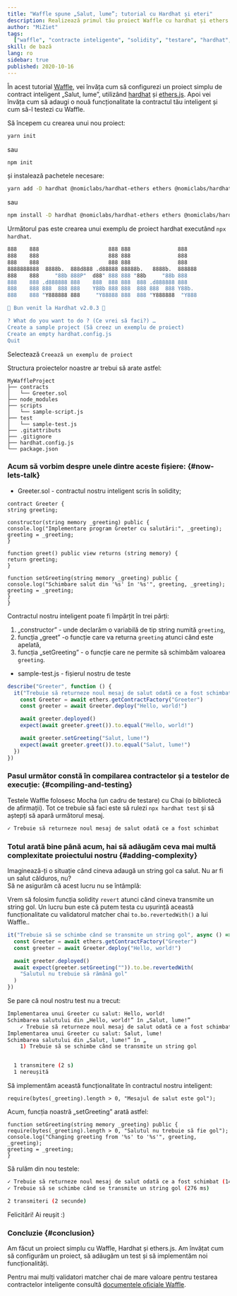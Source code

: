 ```yaml
---
title: "Waffle spune „Salut, lume”; tutorial cu Hardhat și eteri"
description: Realizează primul tău proiect Waffle cu hardhat și ethers.js
author: "MiZiet"
tags:
  ["waffle", "contracte inteligente", "solidity", "testare", "hardhat", "ethers.js"]
skill: de bază
lang: ro
sidebar: true
published: 2020-10-16
---
```


În acest tutorial [Waffle](https://ethereum-waffle.readthedocs.io), vei învăța cum să configurezi un proiect simplu de contract inteligent „Salut, lume”, utilizând [hardhat](https://hardhat.org/) și [ethers.js](https://docs.ethers.io/v5/). Apoi vei învăța cum să adaugi o nouă funcționalitate la contractul tău inteligent și cum să-l testezi cu Waffle.

Să începem cu crearea unui nou proiect:

```bash
yarn init
```

sau

```bash
npm init
```

și instalează pachetele necesare:

```bash
yarn add -D hardhat @nomiclabs/hardhat-ethers ethers @nomiclabs/hardhat-waffle ethereum-waffle chai
```

sau

```bash
npm install -D hardhat @nomiclabs/hardhat-ethers ethers @nomiclabs/hardhat-waffle ethereum-waffle chai
```

Următorul pas este crearea unui exemplu de proiect hardhat executând `npx hardhat`.

```bash
888    888                      888 888               888
888    888                      888 888               888
888    888                      888 888               888
8888888888  8888b.  888d888 .d88888 88888b.   8888b.  888888
888    888     "88b 888P"  d88" 888 888 "88b     "88b 888
888    888 .d888888 888    888  888 888  888 .d888888 888
888    888 888  888 888    Y88b 888 888  888 888  888 Y88b.
888    888 "Y888888 888     "Y88888 888  888 "Y888888  "Y888

👷 Bun venit la Hardhat v2.0.3 👷‍

? What do you want to do ? (Ce vrei să faci?) …
Create a sample project (Să creez un exemplu de proiect)
Create an empty hardhat.config.js
Quit
```

Selectează `Creează un exemplu de proiect`

Structura proiectelor noastre ar trebui să arate astfel:

```
MyWaffleProject
├── contracts
│   └── Greeter.sol
├── node_modules
├── scripts
│   └── sample-script.js
├── test
│   └── sample-test.js
├── .gitattributs
├── .gitignore
├── hardhat.config.js
└── package.json
```

### Acum să vorbim despre unele dintre aceste fișiere: {#now-lets-talk}

- Greeter.sol - contractul nostru inteligent scris în solidity;

```solidity
contract Greeter {
string greeting;

constructor(string memory _greeting) public {
console.log("Implementare program Greeter cu salutări:", _greeting);
greeting = _greeting;
}

function greet() public view returns (string memory) {
return greeting;
}

function setGreeting(string memory _greeting) public {
console.log("Schimbare salut din '%s' în '%s'", greeting, _greeting);
greeting = _greeting;
}
}
```

Contractul nostru inteligent poate fi împărțit în trei părți:

1. „constructor” - unde declarăm o variabilă de tip string numită `greeting`,
2. funcția „greet” -o funcție care va returna `greeting` atunci când este apelată,
3. funcția „setGreeting” - o funcție care ne permite să schimbăm valoarea `greeting`.

- sample-test.js - fișierul nostru de teste

```js
describe("Greeter", function () {
  it("Trebuie să returneze noul mesaj de salut odată ce a fost schimbat", async function () {
    const Greeter = await ethers.getContractFactory("Greeter")
    const greeter = await Greeter.deploy("Hello, world!")

    await greeter.deployed()
    expect(await greeter.greet()).to.equal("Hello, world!")

    await greeter.setGreeting("Salut, lume!")
    expect(await greeter.greet()).to.equal("Salut, lume!")
  })
})
```

### Pasul următor constă în compilarea contractelor și a testelor de execuție: {#compiling-and-testing}

Testele Waffle folosesc Mocha (un cadru de testare) cu Chai (o bibliotecă de afirmații). Tot ce trebuie să faci este să rulezi `npx hardhat test` și să aștepți să apară următorul mesaj.

```bash
✓ Trebuie să returneze noul mesaj de salut odată ce a fost schimbat
```

### Totul arată bine până acum, hai să adăugăm ceva mai multă complexitate proiectului nostru <emoji text=":slightly_smiling_face:" size={1}/> {#adding-complexity}

Imaginează-ți o situație când cineva adaugă un string gol ca salut. Nu ar fi un salut călduros, nu?  
Să ne asigurăm că acest lucru nu se întâmplă:

Vrem să folosim funcția solidity `revert` atunci când cineva transmite un string gol. Un lucru bun este că putem testa cu ușurință această funcționalitate cu validatorul matcher chai `to.bo.revertedWith()` a lui Waffle..

```js
it("Trebuie să se schimbe când se transmite un string gol", async () => {
  const Greeter = await ethers.getContractFactory("Greeter")
  const greeter = await Greeter.deploy("Hello, world!")

  await greeter.deployed()
  await expect(greeter.setGreeting("")).to.be.revertedWith(
    "Salutul nu trebuie să rămână gol"
  )
})
```

Se pare că noul nostru test nu a trecut:

```bash
Implementarea unui Greeter cu salut: Hello, world!
Schimbarea salutului din „Hello, world!” în „Salut, lume!”
    ✓ Trebuie să returneze noul mesaj de salut odată ce a fost schimbat (1514 ms)
Implementarea unui Greeter cu salut: Salut, lume!
Schimbarea salutului din „Salut, lume!” în „
    1) Trebuie să se schimbe când se transmite un string gol


  1 transmitere (2 s)
  1 nereușită
```

Să implementăm această funcționalitate în contractul nostru inteligent:

```solidity
require(bytes(_greeting).length > 0, "Mesajul de salut este gol");
```

Acum, funcția noastră „setGreeting” arată astfel:

```solidity
function setGreeting(string memory _greeting) public {
require(bytes(_greeting).length > 0, "Salutul nu trebuie să fie gol");
console.log("Changing greeting from '%s' to '%s'", greeting, _greeting);
greeting = _greeting;
}
```

Să rulăm din nou testele:

```bash
✓ Trebuie să returneze noul mesaj de salut odată ce a fost schimbat (1467 ms)
✓ Trebuie să se schimbe când se transmite un string gol (276 ms)

2 transmiteri (2 secunde)
```

Felicitări! Ai reușit :)

### Concluzie {#conclusion}

Am făcut un proiect simplu cu Waffle, Hardhat și ethers.js. Am învățat cum să configurăm un proiect, să adăugăm un test și să implementăm noi funcționalități.

Pentru mai mulți validatori matcher chai de mare valoare pentru testarea contractelor inteligente consultă [documentele oficiale Waffle](https://ethereum-waffle.readthedocs.io/en/latest/matchers.html).